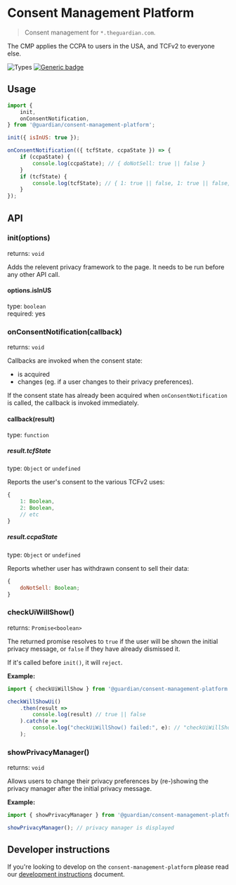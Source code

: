 # Consent Management Platform

> Consent management for `*.theguardian.com`.

The CMP applies the CCPA to users in the USA, and TCFv2 to everyone else.

![Types](https://img.shields.io/npm/types/@guardian/consent-management-platform)
[![Generic badge](https://img.shields.io/badge/google-chat-259082.svg)](https://chat.google.com/room/AAAAhlhgDTU)

## Usage

```js
import {
	init,
	onConsentNotification,
} from '@guardian/consent-management-platform';

init({ isInUS: true });

onConsentNotification(({ tcfState, ccpaState }) => {
	if (ccpaState) {
		console.log(ccpaState); // { doNotSell: true || false }
	}
	if (tcfState) {
		console.log(tcfState); // { 1: true || false, 1: true || false, ... }
	}
});
```

## API

### init(options)

returns: `void`

Adds the relevent privacy framework to the page. It needs to be run before any other API call.

#### options.isInUS

type: `boolean`<br>
required: yes

### onConsentNotification(callback)

returns: `void`

Callbacks are invoked when the consent state:

- is acquired
- changes (eg. if a user changes to their privacy preferences).

If the consent state has already been acquired when `onConsentNotification` is called, the callback is invoked immediately.

#### callback(result)

type: `function`<br/>

##### result.tcfState

type: `Object` or `undefined`

Reports the user's consent to the various TCFv2 uses:

```js
{
    1: Boolean,
    2: Boolean,
    // etc
}
```

##### result.ccpaState

type: `Object` or `undefined`

Reports whether user has withdrawn consent to sell their data:

```js
{
	doNotSell: Boolean;
}
```

### checkUiWillShow()

returns: `Promise<boolean>`

The returned promise resolves to `true` if the user will be shown the initial privacy message, or `false` if they have already dismissed it.

If it's called before `init()`, it will `reject`.

**Example:**

```js
import { checkUiWillShow } from '@guardian/consent-management-platform';

checkWillShowUi()
    .then(result =>
        console.log(result) // true || false
    ).catch(e =>
        console.log("checkUiWillShow() failed:", e): // "checkUiWillShow() failed: called before init()"
    );
```

### showPrivacyManager()

returns: `void`

Allows users to change their privacy preferences by (re-)showing the privacy manager after the initial privacy message.

**Example:**

```js
import { showPrivacyManager } from '@guardian/consent-management-platform';

showPrivacyManager(); // privacy manager is displayed
```

## Developer instructions

If you're looking to develop on the `consent-management-platform` please read our [development instructions](docs/01-development-instructions.md) document.
